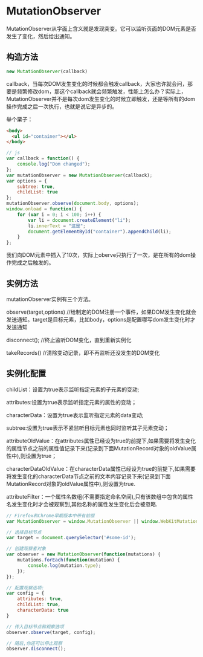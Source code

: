 # MutationObserver
MutationObserver从字面上含义就是发现突变。它可以监听页面的DOM元素是否发生了变化，然后给出通知。
## 构造方法
```js
new MutationObserver(callback)
```
callback，当每次DOM发生变化的时候都会触发callback，大家也许就会问，那要是频繁修改dom，那这个callback就会频繁触发，性能上怎么办？实际上，MutationObserver并不是每次dom发生变化的时候立即触发，还是等所有的dom操作完成之后一次执行，也就是说它是异步的。

举个栗子：
```html
<body>
  <ul id="container"></ul>
</body>
```
```js
// js
var callback = function() {
	console.log("Dom changed");
};
var mutationObserver = new MutationObserver(callback);
var options = {
	subtree: true,
	childList: true
};
mutationObserver.observe(document.body, options);
window.onload = function() {
	for (var i = 0; i < 100; i++) {
		var li = document.createElement("li");
		li.innerText = "这是";
		document.getElementById("container").appendChild(li);
	}
};
```
我们向DOM元素中插入了10次，实际上oberve只执行了一次，是在所有的dom操作完成之后触发的。
## 实例方法
mutationObserver实例有三个方法。

observe(target,options)  //给制定的DOM注册一个事件，如果DOM发生变化就会发送通知。target是目标元素，比如body，options是配置哪写dom发生变化时才发送通知

disconnect();    //终止监听DOM变化，直到重新实例化

takeRecords()   //清除变动记录，即不再监听还没发生的DOM变化
## 实例化配置
childList：设置为true表示监听指定元素的子元素的变动;

attributes:设置为true表示监听指定元素的属性的变动；

characterData：设置为true表示监听指定元素的data变动;

subtree:设置为true表示不紧监听目标元素也同时监听其子元素变动；

attributeOldValue：在attributes属性已经设为true的前提下,如果需要将发生变化的属性节点之前的属性值记录下来(记录到下面MutationRecord对象的oldValue属性中),则设置为true；

characterDataOldValue：在characterData属性已经设为true的前提下,如果需要将发生变化的characterData节点之前的文本内容记录下来(记录到下面MutationRecord对象的oldValue属性中),则设置为true.

attributeFilter：一个属性名数组(不需要指定命名空间),只有该数组中包含的属性名发生变化时才会被观察到,其他名称的属性发生变化后会被忽略.
```js
// Firefox和Chrome早期版本中带有前缀
var MutationObserver = window.MutationObserver || window.WebKitMutationObserver || window.MozMutationObserver

// 选择目标节点
var target = document.querySelector('#some-id');

// 创建观察者对象
var observer = new MutationObserver(function(mutations) {
	mutations.forEach(function(mutation) {
		console.log(mutation.type);
	});
});

// 配置观察选项:
var config = {
	attributes: true,
	childList: true,
	characterData: true
}

// 传入目标节点和观察选项
observer.observe(target, config);

// 随后,你还可以停止观察
observer.disconnect();
```
